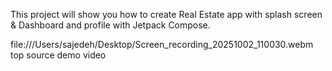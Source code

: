 This project will show you how to create  Real Estate app with splash screen &  Dashboard and profile with Jetpack Compose.

file:///Users/sajedeh/Desktop/Screen_recording_20251002_110030.webm 
top source demo video 
